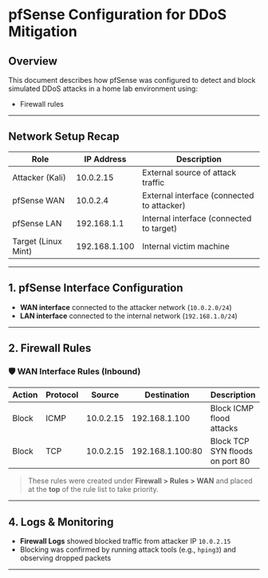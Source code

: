 # pfSense Configuration for DDoS Mitigation

## Overview

This document describes how pfSense was configured to detect and block simulated DDoS attacks in a home lab environment using:

- Firewall rules
---

## Network Setup Recap

| Role              | IP Address     | Description              |
|-------------------|----------------|--------------------------|
| Attacker (Kali)   | 10.0.2.15      | External source of attack traffic |
| pfSense WAN       | 10.0.2.4       | External interface (connected to attacker) |
| pfSense LAN       | 192.168.1.1    | Internal interface (connected to target) |
| Target (Linux Mint)| 192.168.1.100 | Internal victim machine |

---

## 1. pfSense Interface Configuration

- **WAN interface** connected to the attacker network (`10.0.2.0/24`)
- **LAN interface** connected to the internal network (`192.168.1.0/24`)

---

## 2. Firewall Rules

### 🛡️ WAN Interface Rules (Inbound)

| Action | Protocol | Source        | Destination       | Description               |
|--------|----------|---------------|-------------------|---------------------------|
| Block  | ICMP     | 10.0.2.15     | 192.168.1.100     | Block ICMP flood attacks  |
| Block  | TCP      | 10.0.2.15     | 192.168.1.100:80  | Block TCP SYN floods on port 80 |

> These rules were created under **Firewall > Rules > WAN** and placed at the **top** of the rule list to take priority.

---

## 4. Logs & Monitoring

- **Firewall Logs** showed blocked traffic from attacker IP `10.0.2.15`
- Blocking was confirmed by running attack tools (e.g., `hping3`) and observing dropped packets

---

